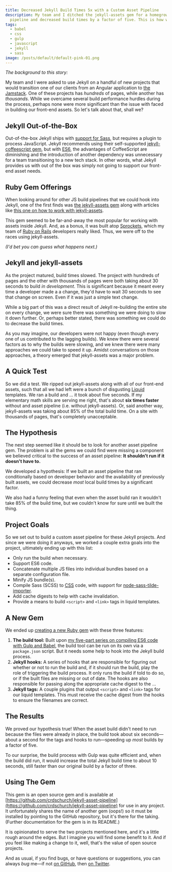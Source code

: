 ```yaml
---
title: Decreased Jekyll Build Times 5x with a Custom Asset Pipeline
description: My team and I ditched the jekyll-assets gem for a homegrown asset
  pipeline and decreased build times by a factor of five. This is how we did it.
tags:
  - babel
  - css
  - gulp
  - javascript
  - jekyll
  - sass
image: /posts/default/default-pink-01.png
---
```


_The background to this story:_

My team and I were asked to use Jekyll on a handful of new projects that would transition one of our clients from an Angular application to [the Jamstack](/posts/wtf-is-jamstack/). One of these projects has _hundreds_ of pages, while another has _thousands_. While we overcame several build performance hurdles during the process, perhaps none were more significant than the issue with faced in building our front-end assets. So let's talk about that, shall we?

## Jekyll Out-of-the-Box

Out-of-the-box Jekyll ships with [support for Sass](https://jekyllrb.com/docs/assets/), but requires a plugin to process JavaScript. Jekyll recommends using their self-supported [jekyll-coffeescript gem](https://github.com/jekyll/jekyll-coffeescript), but with [ES6](https://developer.mozilla.org/en-US/docs/Web/JavaScript/New_in_JavaScript/ECMAScript_2015_support_in_Mozilla), the advantages of CoffeeScript are diminishing and the introduction of another dependency was unnecessary for a team transitioning to a new tech stack. In other words, what Jekyll provides us with out of the box was simply not going to support our front-end asset needs.

## Ruby Gem Offerings

When looking around for other JS build pipelines that we could hook into Jekyll, one of the first finds was [the jekyll-assets gem](https://github.com/envygeeks/jekyll-assets) along with articles like [this one on how to work with jekyll-assets](https://philna.sh/blog/2016/06/28/asset-pipelines-with-jekyll-assets/).

This gem seemed to be far-and-away the most popular for working with assets inside Jekyll. And, as a bonus, it was built atop [Sprockets](https://github.com/rails/sprockets), which my team of [Ruby on Rails](https://rubyonrails.org/) developers really liked. Thus, we were off to the races using jekyll-assets.

_(I'd bet you can guess what happens next.)_

## Jekyll and jekyll-assets

As the project matured, build times slowed. The project with hundreds of pages and the other with thousands of pages were both taking about 30 seconds to build _in development_. This is significant because it meant every time a developer made a a change, they'd have to wait 30 seconds to see that change on screen. Even if it was just a simple text change.

While a big part of this was a direct result of Jekyll re-building the entire site on every change, we were sure there was something we were doing to slow it down further. Or, perhaps better stated, there was something we could do to decrease the build times.

As you may imagine, our developers were not happy (even though every one of us contributed to the lagging builds). We knew there were several factors as to why the builds were slowing, and we knew there were many approaches we could take to speed it up. Amidst conversations on those approaches, a theory emerged that jekyll-assets was a major problem.

## A Quick Test

So we did a test. We ripped out jekyll-assets along with all of our front-end assets, such that all we had left were a bunch of disgusting [Liquid](https://shopify.github.io/liquid/) templates. We ran a build and ... it took about five seconds. If my elementary math skills are serving me right, that's about **six times faster** without and asset pipeline (i.e. without jekyll-assets). Or, said another way, jekyll-assets was taking about 85% of the total build time. On a site with thousands of pages, that's completely unacceptable.

## The Hypothesis

The next step seemed like it should be to look for another asset pipeline gem. The problem is all the gems we could find were missing a component we believed critical to the success of an asset pipeline: **It shouldn't run if it doesn't have to.**

We developed a hypothesis: If we built an asset pipeline that ran conditionally based on developer behavior and the availability of previously built assets, we could decrease _most_ local build times by a significant factor.

We also had a funny feeling that even when the asset build ran it wouldn't take 85% of the build time, but we couldn't know for sure until we built the thing.

## Project Goals

So we set out to build a custom asset pipeline for these Jekyll projects. And since we were doing it anyways, we worked a couple extra goals into the project, ultimately ending up with this list:

- Only run the build when necessary.
- Support ES6 code.
- Concatenate multiple JS files into individual bundles based on a separate configuration file.
- Minify JS bundle(s).
- Compile Sass (SCSS) to [CSS](/posts/wtf-is-css/) code, with support for [node-sass-tilde-importer](https://www.npmjs.com/package/node-sass-tilde-importer/).
- Add cache digests to help with cache invalidation.
- Provide a means to build `<script>` and `<link>` tags in liquid templates.

## A New Gem

We ended up [creating a new Ruby gem](https://github.com/crdschurch/jekyll-asset-pipeline) with these three features:

1. **The build tool:** Built upon [my five-part series on compiling ES6 code with Gulp and Babel](/posts/compile-es6-code-gulp-babel-part-1/), the build tool can be run on its own via a `package.json` script. But it needs some help to hook into the Jekyll build process.
2. **Jekyll hooks:** A series of hooks that are responsible for figuring out whether or not to run the build and, if it should run the build, play the role of triggering the build process. It only runs the build if told to do so, or if the built files are missing or out of date. The hooks are also responsible for passing along the appropriate cache digest to the ...
3. **Jekyll tags:** A couple plugins that output `<script>` and `<link>` tags for our liquid templates. This must receive the cache digest from the hooks to ensure the filenames are correct.

## The Results

We proved our hypothesis true! When the asset build didn't need to run because the files were already in place, the build took about six seconds—about a second for the tags and hooks to run—speeding up _most_ builds by a factor of five.

To our surprise, the build process with Gulp was quite efficient and, when the build did run, it would increase the total Jekyll build time to about 10 seconds, still faster than our original build by a factor of three.

## Using The Gem

This gem is an open source gem and is available at [https://github.com/crdschurch/jekyll-asset-pipeline](https://github.com/crdschurch/jekyll-asset-pipeline) for use in any project. It unfortunately shares the name of another gem (oops!) so it must be installed by pointing to the GitHub repository, but it's there for the taking. (Further documentation for the gem is in its README.)

It is opinionated to serve the two projects mentioned here, and it's a little rough around the edges. But I imagine you will find some benefit to it. And if you feel like making a change to it, well, that's the value of open source projects.

And as usual, if you find bugs, or have questions or suggestions, you can always _bug_ me—if not [on GitHub](https://github.com/seancdavis), then [on Twitter](https://twitter.com/seancdavis29).
